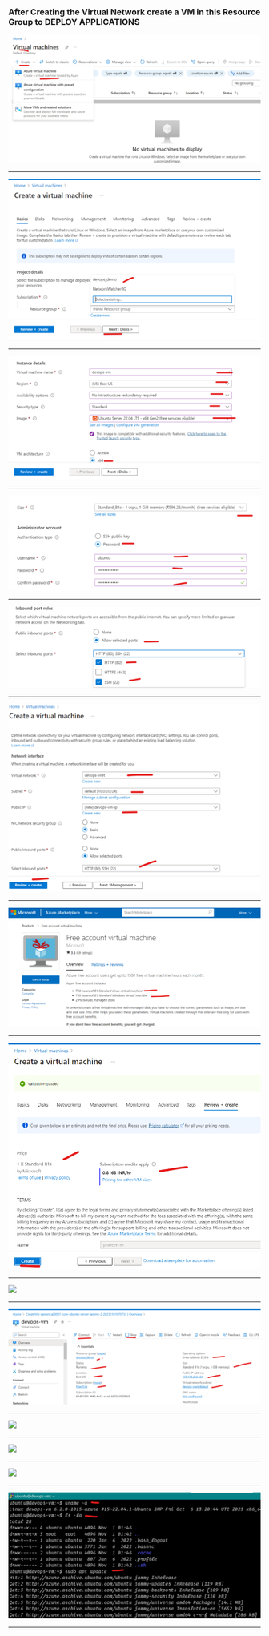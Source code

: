 ### After Creating the Virtual Network create a VM in this Resource Group to DEPLOY APPLICATIONS


![](img/vm-creation-01.png)
<hr>
  
![](img/vm-creation-02.png)
<hr>
  
![](img/vm-creation-03.png)
<hr>
  
![](img/vm-creation-04.png)
<hr>
  
![](img/vm-creation-05.png)
<hr>
  
![](img/vm-creation-06.png)
<hr>
  
![](img/vm-creation-07.png)
<hr>
  
![](img/vm-creation-08.png)
<hr>
  
![](img/vm-creation-09.png)
<hr>
  
![](img/vm-creation-10.png)
<hr>
  

![](img/vm-creation-11.png)
<hr>
  
![](img/vm-creation-12.png)
<hr>
  
![](img/vm-creation-13png)
<hr>
  
![](img/vm-creation-14.png)
<hr>
  